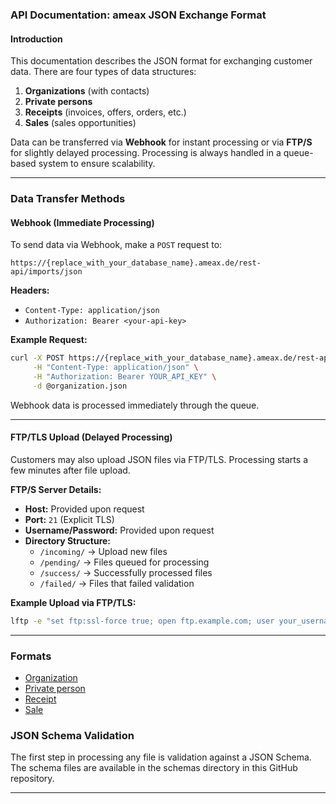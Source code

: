 ### **API Documentation: ameax JSON Exchange Format**

#### **Introduction**

This documentation describes the JSON format for exchanging customer data. There are four types of data structures:

1. **Organizations** (with contacts)
2. **Private persons**
3. **Receipts** (invoices, offers, orders, etc.)
4. **Sales** (sales opportunities)

Data can be transferred via **Webhook** for instant processing or via **FTP/S** for slightly delayed processing. Processing is always handled in a queue-based system to ensure scalability.

---

### **Data Transfer Methods**

#### **Webhook (Immediate Processing)**

To send data via Webhook, make a `POST` request to:

```plaintext
https://{replace_with_your_database_name}.ameax.de/rest-api/imports/json
```

**Headers:**

- `Content-Type: application/json`
- `Authorization: Bearer <your-api-key>`

**Example Request:**

```bash
curl -X POST https://{replace_with_your_database_name}.ameax.de/rest-api/imports/json \
     -H "Content-Type: application/json" \
     -H "Authorization: Bearer YOUR_API_KEY" \
     -d @organization.json
```

Webhook data is processed immediately through the queue.

---

#### **FTP/TLS Upload (Delayed Processing)**

Customers may also upload JSON files via FTP/TLS. Processing starts a few minutes after file upload.

**FTP/S Server Details:**

- **Host:** Provided upon request
- **Port:** `21` (Explicit TLS)
- **Username/Password:** Provided upon request
- **Directory Structure:**
    - `/incoming/` → Upload new files
    - `/pending/` → Files queued for processing
    - `/success/` → Successfully processed files
    - `/failed/` → Files that failed validation

**Example Upload via FTP/TLS:**

```bash
lftp -e "set ftp:ssl-force true; open ftp.example.com; user your_username your_password; cd /incoming; put organization.json; bye"
```

---

### Formats

- [Organization](documentation/organization.md)
- [Private person](documentation/private_person.md)
- [Receipt](documentation/receipt.md)
- [Sale](documentation/sale.md)

### **JSON Schema Validation**

The first step in processing any file is validation against a JSON Schema. The schema files are available in the schemas directory in this GitHub repository.

---

##
